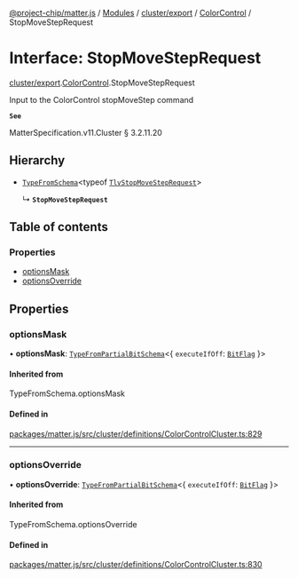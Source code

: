[@project-chip/matter.js](../README.md) / [Modules](../modules.md) / [cluster/export](../modules/cluster_export.md) / [ColorControl](../modules/cluster_export.ColorControl.md) / StopMoveStepRequest

# Interface: StopMoveStepRequest

[cluster/export](../modules/cluster_export.md).[ColorControl](../modules/cluster_export.ColorControl.md).StopMoveStepRequest

Input to the ColorControl stopMoveStep command

**`See`**

MatterSpecification.v11.Cluster § 3.2.11.20

## Hierarchy

- [`TypeFromSchema`](../modules/tlv_export.md#typefromschema)\<typeof [`TlvStopMoveStepRequest`](../modules/cluster_export.ColorControl.md#tlvstopmovesteprequest)\>

  ↳ **`StopMoveStepRequest`**

## Table of contents

### Properties

- [optionsMask](cluster_export.ColorControl.StopMoveStepRequest.md#optionsmask)
- [optionsOverride](cluster_export.ColorControl.StopMoveStepRequest.md#optionsoverride)

## Properties

### optionsMask

• **optionsMask**: [`TypeFromPartialBitSchema`](../modules/schema_export.md#typefrompartialbitschema)\<\{ `executeIfOff`: [`BitFlag`](../modules/schema_export.md#bitflag)  }\>

#### Inherited from

TypeFromSchema.optionsMask

#### Defined in

[packages/matter.js/src/cluster/definitions/ColorControlCluster.ts:829](https://github.com/project-chip/matter.js/blob/5f71eedebdb9fa54338bde320c311bb359b7455d/packages/matter.js/src/cluster/definitions/ColorControlCluster.ts#L829)

___

### optionsOverride

• **optionsOverride**: [`TypeFromPartialBitSchema`](../modules/schema_export.md#typefrompartialbitschema)\<\{ `executeIfOff`: [`BitFlag`](../modules/schema_export.md#bitflag)  }\>

#### Inherited from

TypeFromSchema.optionsOverride

#### Defined in

[packages/matter.js/src/cluster/definitions/ColorControlCluster.ts:830](https://github.com/project-chip/matter.js/blob/5f71eedebdb9fa54338bde320c311bb359b7455d/packages/matter.js/src/cluster/definitions/ColorControlCluster.ts#L830)
